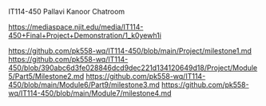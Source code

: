 IT114-450
Pallavi Kanoor
Chatroom

https://mediaspace.njit.edu/media/IT114-450+Final+Project+Demonstration/1_k0yewh1i

https://github.com/pk558-wq/IT114-450/blob/main/Project/milestone1.md
https://github.com/pk558-wq/IT114-450/blob/390abc6d3fe028846dcd9dec221d134120649d18/Project/Module5/Part5/Milestone2.md
https://github.com/pk558-wq/IT114-450/blob/main/Module6/Part9/milestone3.md
https://github.com/pk558-wq/IT114-450/blob/main/Module7/milestone4.md